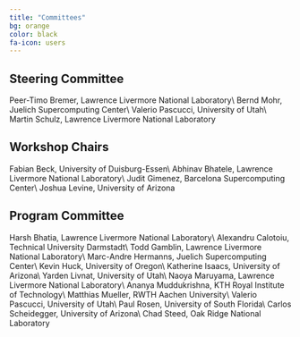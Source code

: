```yaml
---
title: "Committees"
bg: orange
color: black
fa-icon: users
---
```


## Steering Committee

Peer-Timo Bremer, Lawrence Livermore National Laboratory\\
Bernd Mohr, Juelich Supercomputing Center\\
Valerio Pascucci, University of Utah\\
Martin Schulz, Lawrence Livermore National Laboratory

## Workshop Chairs

Fabian Beck, University of Duisburg-Essen\\
Abhinav Bhatele, Lawrence Livermore National Laboratory\\
Judit Gimenez, Barcelona Supercomputing Center\\
Joshua Levine, University of Arizona

## Program Committee

Harsh Bhatia, Lawrence Livermore National Laboratory\\
Alexandru Calotoiu, Technical University Darmstadt\\
Todd Gamblin, Lawrence Livermore National Laboratory\\
Marc-Andre Hermanns, Juelich Supercomputing Center\\
Kevin Huck, University of Oregon\\
Katherine Isaacs, University of Arizona\\
Yarden Livnat, University of Utah\\
Naoya Maruyama, Lawrence Livermore National Laboratory\\
Ananya Muddukrishna, KTH Royal Institute of Technology\\
Matthias Mueller, RWTH Aachen University\\
Valerio Pascucci, University of Utah\\
Paul Rosen, University of South Florida\\
Carlos Scheidegger, University of Arizona\\
Chad Steed, Oak Ridge National Laboratory
